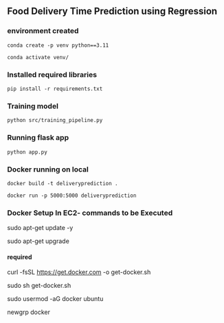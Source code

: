 ## Food Delivery Time Prediction using Regression

### environment created
```
conda create -p venv python==3.11

conda activate venv/
```

### Installed required libraries
```
pip install -r requirements.txt
```

### Training model
```
python src/training_pipeline.py
```

### Running flask app
```
python app.py
```

### Docker running on local
```
docker build -t deliveryprediction .

docker run -p 5000:5000 deliveryprediction
```

### Docker Setup In EC2- commands to be Executed

sudo apt-get update -y

sudo apt-get upgrade

#### required
curl -fsSL https://get.docker.com -o get-docker.sh

sudo sh get-docker.sh

sudo usermod -aG docker ubuntu

newgrp docker